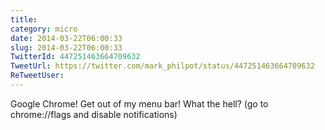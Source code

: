 ```yaml
---
title: 
category: micro
date: 2014-03-22T06:00:33
slug: 2014-03-22T06:00:33
TwitterId: 447251463664709632
TweetUrl: https://twitter.com/mark_philpot/status/447251463664709632
ReTweetUser: 
---
```


Google Chrome! Get out of my menu bar! What the hell?  (go to chrome://flags and disable notifications)